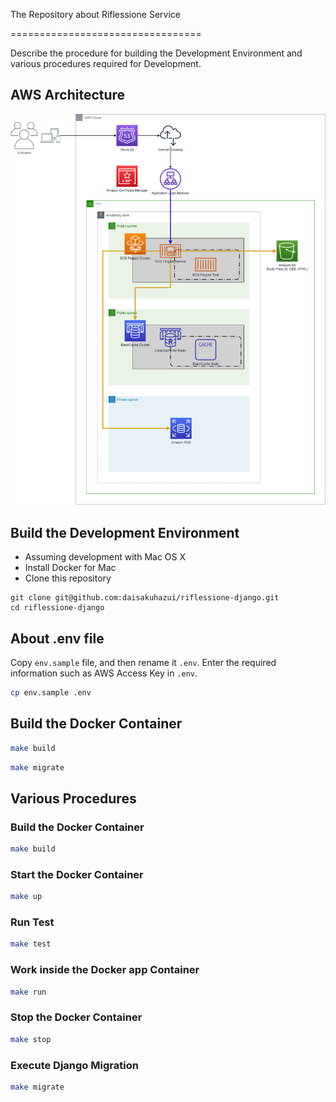 The Repository about Riflessione Service

=================================

Describe the procedure for building the Development Environment and various procedures required for Development.

## AWS Architecture

![aws](./img/aws.png)

## Build the Development Environment

- Assuming development with Mac OS X
- Install Docker for Mac
- Clone this repository

```bach
git clone git@github.com:daisakuhazui/riflessione-django.git
cd riflessione-django
```

## About .env file

Copy `env.sample` file, and then rename it `.env`.
Enter the required information such as AWS Access Key in `.env`.

```bash
cp env.sample .env
```

## Build the Docker Container
```bash
make build
```

```bash
make migrate
```

## Various Procedures

### Build the Docker Container

```bash
make build
```

### Start the Docker Container

```bash
make up
```

### Run Test

```bash
make test
```

### Work inside the Docker app Container

```bash
make run
```

### Stop the Docker Container

```bash
make stop
```

### Execute Django Migration

```bash
make migrate
```
